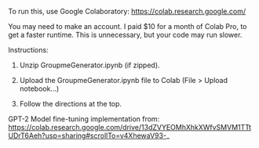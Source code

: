 To run this, use Google Colaboratory: https://colab.research.google.com/

You may need to make an account. I paid $10 for a month of Colab Pro, to get a faster runtime. This is unnecessary, but your code may run slower.

Instructions:

1. Unzip GroupmeGenerator.ipynb (if zipped).

2. Upload the GroupmeGenerator.ipynb file to Colab (File > Upload notebook...)

3. Follow the directions at the top.



GPT-2 Model fine-tuning implementation from: 
https://colab.research.google.com/drive/13dZVYEOMhXhkXWfvSMVM1TTtUDrT6Aeh?usp=sharing#scrollTo=v4XhewaV93-_
